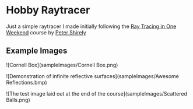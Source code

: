 # Hobby Raytracer

Just a simple raytracer I made initially following the [Ray Tracing in One Weekend](https://raytracing.github.io/books/RayTracingInOneWeekend.html) course by [Peter Shirely](https://github.com/petershirley)

## Example Images

![Cornell Box](sampleImages/Cornell Box.png)

![Demonstration of infinite reflective surfaces](sampleImages/Awesome Reflections.bmp)

![The test image laid out at the end of the course](sampleImages/Scattered Balls.png)
